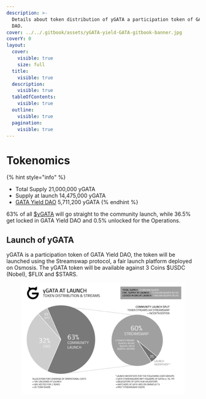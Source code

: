```yaml
---
description: >-
  Details about token distribution of yGATA a participation token of GATA Yield
  DAO.
cover: ../../.gitbook/assets/yGATA-yield-GATA-gitbook-banner.jpg
coverY: 0
layout:
  cover:
    visible: true
    size: full
  title:
    visible: true
  description:
    visible: true
  tableOfContents:
    visible: true
  outline:
    visible: true
  pagination:
    visible: true
---
```


# Tokenomics



{% hint style="info" %}
* Total Supply 21,000,000 yGATA
* Supply at launch 14,475,000 yGATA&#x20;
* [GATA Yield DAO](https://daodao.zone/dao/omniflix19z3h463xmkz66vdq8tcpk986kvecjyqxy4ywtdzu4qqe2vjyz69sy0u32r/treasury) 5,711,200 yGATA&#x20;
{% endhint %}

63% of all [$yGATA](https://x.com/search?q=%24yGATA\&src=cashtag_click) will go straight to the community launch, while 36.5% get locked in GATA Yield DAO  and 0.5% unlocked for the Operations.&#x20;

## Launch of yGATA

yGATA is a participation token of GATA Yield DAO, the token will be launched using the Streamswap protocol, a fair launch platform deployed on Osmosis. The yGATA token will be available against 3 Coins $USDC (Nobel), $FLIX and $STARS. &#x20;

<figure><img src="../../.gitbook/assets/image (1) (1).png" alt=""><figcaption></figcaption></figure>
